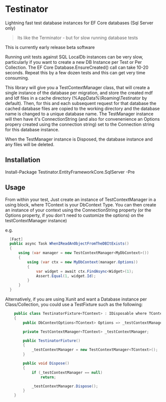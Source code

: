 # Testinator

Lightning fast test database instances for EF Core databases (Sql Server only)  

> Its like the Terminator - but for slow running database tests

This is currently early release beta software

Running unit tests against SQL LocalDb instances can be very slow, particularly if you want to create a new DB Instance per Test or Per Collection. The EF Core Database.EnsureCreated() call can take 10-20 seconds. Repeat this by a few dozen tests and this can get very time consuming.

This library will give you a TestContextManager class, that will create a single instance of the database per migration, and store the created mdf and ldf files in a cache directory (%AppData%\Roaming\Testinator by default). Then, for this and each subsequent request for that database the cached database files are copied to the working directory and the database name is changed to a unique database name. The TestManager instance will then have it's ConnectionString (and also for convenenience an Options propery created using the connection string) set to the Connection string for this database instance.

When the TestManager instance is Disposed, the database instance and any files will be deleted.

## Installation

Install-Package Testinator.EntityFrameworkCore.SqlServer -Pre

## Usage 

From within your test, Just create an instance of TestContextManager<TContext> in a using block, where TContext is your DbContext Type. You can then create an instance of your context using the ConnectionString property (or the Options property, if you don't need to customize the options) on the testContextManager instance)

e.g.

```C#
  [Fact]
  public async Task WhenIReadAnObjectFromTheDBItExists()
  {
      using (var manager = new TestContextManager<MyDbContext>())
      {
          using (var ctx = new MyDbContext(manager.Options))
          {
              var widget = await ctx.FindAsync<Widget>(1);
              Assert.Equal(1, widget.Id);
          }
      }
  }
```

Alternatively, if you are using Xunit and want a Database instance per Class/Collection, you could use a TestFixture such as the following:

```C#
    public class TestinatorFixture<TContext> : IDisposable where TContext : DbContext
    {
        public DbContextOptions<TContext> Options => _testContextManager.Options;

        private TestContextManager<TContext> _testContextManager;

        public TestinatorFixture()
        {
            _testContextManager = new TestContextManager<TContext>();
        }

        public void Dispose()
        {
            if (_testContextManager == null)
                return;

            _testContextManager.Dispose();
        }
    }
```



